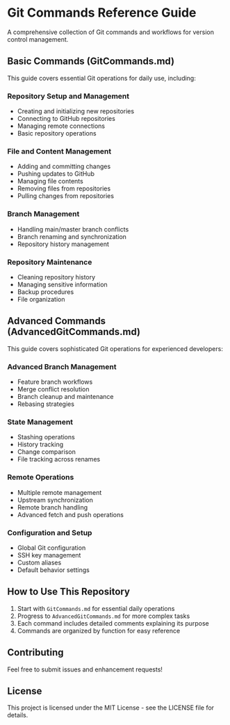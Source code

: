 # Git Commands Reference Guide

A comprehensive collection of Git commands and workflows for version control management.

## Basic Commands (GitCommands.md)

This guide covers essential Git operations for daily use, including:

### Repository Setup and Management
- Creating and initializing new repositories
- Connecting to GitHub repositories
- Managing remote connections
- Basic repository operations

### File and Content Management
- Adding and committing changes
- Pushing updates to GitHub
- Managing file contents
- Removing files from repositories
- Pulling changes from repositories

### Branch Management
- Handling main/master branch conflicts
- Branch renaming and synchronization
- Repository history management

### Repository Maintenance
- Cleaning repository history
- Managing sensitive information
- Backup procedures
- File organization

## Advanced Commands (AdvancedGitCommands.md)

This guide covers sophisticated Git operations for experienced developers:

### Advanced Branch Management
- Feature branch workflows
- Merge conflict resolution
- Branch cleanup and maintenance
- Rebasing strategies

### State Management
- Stashing operations
- History tracking
- Change comparison
- File tracking across renames

### Remote Operations
- Multiple remote management
- Upstream synchronization
- Remote branch handling
- Advanced fetch and push operations

### Configuration and Setup
- Global Git configuration
- SSH key management
- Custom aliases
- Default behavior settings

## How to Use This Repository

1. Start with `GitCommands.md` for essential daily operations
2. Progress to `AdvancedGitCommands.md` for more complex tasks
3. Each command includes detailed comments explaining its purpose
4. Commands are organized by function for easy reference

## Contributing

Feel free to submit issues and enhancement requests!

## License

This project is licensed under the MIT License - see the LICENSE file for details.
